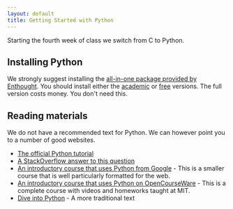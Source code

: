 ```yaml
---
layout: default
title: Getting Started with Python 
---
```


Starting the fourth week of class we switch from C to Python. 

Installing Python
-----------------

We strongly suggest installing the [all-in-one package provided by Enthought](http://www.enthought.com/products/getepd.php/). 
You should install either the 
[academic](http://www.enthought.com/products/edudownload.php) 
or 
[free](http://www.enthought.com/products/epd_free.php)
versions. The full version costs money. You don't need this.


Reading materials
-----------------

We do not have a recommended text for Python. We can however point you to a number of good websites. 

* [The official Python tutorial](http://docs.python.org/tutorial/)
* [A StackOverflow answer to this question](http://stackoverflow.com/questions/70577/best-online-resource-to-learn-python)
* [An introductory course that uses Python from Google](http://code.google.com/edu/languages/google-python-class/) - This is a smaller course that is well particularly formatted for the web.
* [An introductory course that uses Python on OpenCourseWare](http://ocw.mit.edu/courses/electrical-engineering-and-computer-science/6-00sc-introduction-to-computer-science-and-programming-spring-2011/Syllabus/) - This is a complete course with videos and homeworks taught at MIT. 
* [Dive into Python](http://www.diveintopython.net/) - A more traditional text

